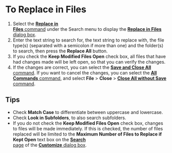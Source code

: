 # To Replace in Files

1. Select the [**Replace in**\
**Files** command](../../cmd/search/replace_in_files) under the Search menu to display the
[**Replace in Files** \
dialog box](../../dlg/replace_in_files/index).
2. Enter the text string to search for, the text string to replace with, the file type(s) (separated with a semicolon if more than one) and the folder(s) to search, then press the
**Replace All**
button.
3. If you check the **Keep Modified Files Open** check box,
all files that have had changes made will be left open, so that you can verify
the changes.
4. If the changes are correct, you can select the
[**Save and Close All** command](../../cmd/file/save_exit_all).
If you want to cancel the changes, you can select the
[**All Commands** command](../../cmd/tools/all_commands),
and select **File** \> **Close** \> [**Close All without Save** command](../../cmd/file/quit_all).

## Tips

- Check **Match Case** to differentiate between uppercase and lowercase.
- Check **Look in Subfolders**, to also search subfolders.
- If you do not check the
**Keep Modified Files Open** check box,
changes to files will be made immediately. If this is checked, the number of files replaced will be limited to the
**Maximum Number of Files to Replace if**
**Kept Open** text box on the
[**Search** \
page](../../dlg/customize/search/index) of the
[**Customize** dialog box](../../dlg/customize/index).